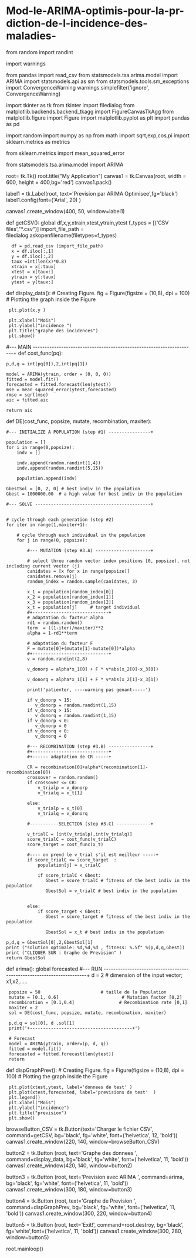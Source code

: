 # Mod-le-ARIMA-optimis-pour-la-pr-diction-de-l-incidence-des-maladies-
from random import randint

import warnings

from pandas import read_csv
from statsmodels.tsa.arima.model import ARIMA
import statsmodels.api as sm
from statsmodels.tools.sm_exceptions import ConvergenceWarning
warnings.simplefilter('ignore', ConvergenceWarning)

import tkinter as tk
from tkinter import filedialog
from matplotlib.backends.backend_tkagg import FigureCanvasTkAgg
from matplotlib.figure import Figure
import matplotlib.pyplot as plt
import pandas as pd

import random
import numpy as np
from math import sqrt,exp,cos,pi
import sklearn.metrics as metrics 


from sklearn.metrics import mean_squared_error

from statsmodels.tsa.arima.model import ARIMA


root= tk.Tk()
root.title("My Application")
canvas1 = tk.Canvas(root, width = 600, height = 400,bg='red')
canvas1.pack()
 
label1 = tk.Label(root, text='Prevision par ARIMA Optimisee',fg='black')
label1.config(font=('Arial', 20) )

canvas1.create_window(400, 50, window=label1)
 
 
def getCSV():
      global df,x,y,xtrain,xtest,ytrain,ytest
      f_types = [('CSV files',"*.csv")]
      import_file_path = filedialog.askopenfilename(filetypes=f_types)
     
      df = pd.read_csv (import_file_path)
      x = df.iloc[:,1]
      y = df.iloc[:,2]
      taux =int(len(x)*0.8)
      xtrain = x[:taux]
      xtest = x[taux:]
      ytrain = y[:taux]
      ytest = y[taux:]
      
def display_data():
     # Creating Figure.
     fig = Figure(figsize = (10,8), dpi = 100)
     # Plotting the graph inside the Figure
     
     plt.plot(x,y )
      
     plt.xlabel("Mois")
     plt.ylabel("incidence ")
     plt.title("graphe des incidences")
     plt.show()



#--- MAIN ---------------------------------------------------------------------+
def cost_func(pq):
     
    p,d,q = int(pq[0]),2,int(pq[1])

    model = ARIMA(ytrain, order = (0, 0, 0))  
    fitted = model.fit()  
    forecasted = fitted.forecast(len(ytest)) 
    mse = mean_squared_error(ytest,forecasted)
    rmse = sqrt(mse)
    aic = fitted.aic
    
    return aic

def DE(cost_func, popsize, mutate, recombination, maxiter):
    
    #--- INITIALIZE A POPULATION (step #1) ----------------+
    
    population = []
    for i in range(0,popsize):
        indv = []

        indv.append(random.randint(1,4))
        indv.append(random.randint(5,15))

        population.append(indv)
            
    GbestSol = [0, 2, 0] # best indiv in the population
    Gbest = 1000000.00  # a high value for best indiv in the population

    #--- SOLVE --------------------------------------------+
    
     
    # cycle through each generation (step #2)
    for iter in range(1,maxiter+1):
         
        # cycle through each individual in the population
        for j in range(0, popsize):

            #--- MUTATION (step #3.A) ---------------------+
            
            # select three random vector index positions [0, popsize), not including current vector (j)
            canidates = [x for x in range(popsize)]
            canidates.remove(j)
            random_index = random.sample(canidates, 3)

            x_1 = population[random_index[0]]
            x_2 = population[random_index[1]]
            x_3 = population[random_index[2]]
            x_t = population[j]     # target individual
            #+-----------------------------+ 
            # adaptation du facteur alpha
            rd1 = random.random()
            term  = ((1-iter)/maxiter)**2
            alpha = 1-rd1**term  

            # adaptation du facteur F
            F = mutate[0]+(mutate[1]-mutate[0])*alpha
            #+-----------------------------+
            v = random.randint(2,8) 

            v_donorp = alpha*x_1[0] + F * v*abs(x_2[0]-x_3[0]) 
          
            v_donorq = alpha*x_1[1] + F * v*abs(x_2[1]-x_3[1]) 

            print('patienter, ----warning pas genant-----') 

            if v_donorp > 15:
               v_donorp = random.randint(1,15) 
            if v_donorq > 15:
               v_donorq = random.randint(1,15) 
            if v_donorp < 0:
               v_donorp = 0 
            if v_donorq < 0:
               v_donorq = 0

            #--- RECOMBINATION (step #3.B) ----------------+
            #+-----------------------------+
            #+------ adaptation de CR -----+
            
            CR = recombination[0]+alpha*(recombination[1]-recombination[0]) 
            crossover = random.random()
            if crossover <= CR:
                v_trialp = v_donorp 
                v_trialq = x_t[1] 
                     
            else:
                v_trialp = x_t[0] 
                v_trialq = v_donorq 
                     
            #-----------SELECTION (step #3.C) -------------+
            
            v_trialC = [int(v_trialp),int(v_trialq)]
            score_trialC = cost_func(v_trialC)
            score_target = cost_func(x_t)

            #---- on prend le v_trial s'il est meilleur -----+
            if score_trialC <= score_target  :
                population[j] = v_trialC 
                 
                if score_trialC < Gbest:
                   Gbest = score_trialC # fitness of the best indiv in the population
                   GbestSol = v_trialC # best indiv in the population
                   

            else:
                if score_target < Gbest:
                   Gbest = score_target # fitness of the best indiv in the population
                   
                   GbestSol = x_t # best indiv in the population
 
    p,d,q = GbestSol[0],2,GbestSol[1]
    print ("solution optimale: %d,%d,%d , fitness: %.5f" %(p,d,q,Gbest))
    print ("CLIQUER SUR : Graphe de Prevision" )
    return GbestSol 



def arima():
     global forecasted 
     #--- RUN ----------------------------------------------------------------------+
     d = 2 # dimension of the input vector; x1,x2,.....
 
     popsize = 50                       # taille de la Population 
     mutate = [0.1, 0.6]                        # Mutation factor [0,2]
     recombination = [0.1,0.4]                 # Recombination rate [0,1]
     maxiter = 2    
     sol = DE(cost_func, popsize, mutate, recombination, maxiter)
 
     p,d,q = sol[0], d ,sol[1]
     print('+---------------------------------------+')
       
     # Forecast
     model = ARIMA(ytrain, order=(p, d, q))  
     fitted = model.fit()
     forecasted = fitted.forecast(len(ytest))   
     return

def dispGraphPrev():
     # Creating Figure.
     fig = Figure(figsize = (10,8), dpi = 100)
     # Plotting the graph inside the Figure
     
     plt.plot(xtest,ytest, label='donnees de test' )
     plt.plot(xtest,forecasted, label='previsions de test'  )
     plt.legend()
     plt.xlabel("Mois")
     plt.ylabel("incidence")
     plt.title("prevision")
     plt.show()



browseButton_CSV = tk.Button(text='Charger le fichier CSV', command=getCSV, bg='black', fg='white', font=('helvetica', 12, 'bold'))
canvas1.create_window(220, 140, window=browseButton_CSV)

button2 = tk.Button (root,   text='Graphe des donnees    ', command=display_data, bg='black', fg='white', font=('helvetica', 11, 'bold'))
canvas1.create_window(420, 140, window=button2) 

button3 = tk.Button (root,   text='Prevision avec ARIMA  ', command=arima, bg='black', fg='white', font=('helvetica', 11, 'bold'))
canvas1.create_window(300, 180, window=button3)

button4 = tk.Button (root,   text='Graphe de Prevision  ', command=dispGraphPrev, bg='black', fg='white', font=('helvetica', 11, 'bold'))
canvas1.create_window(300, 220, window=button4)

 
button5 = tk.Button (root, text='Exit!', command=root.destroy, bg='black', fg='white',font=('helvetica', 11, 'bold'))
canvas1.create_window(300, 280, window=button5)
 
root.mainloop()






